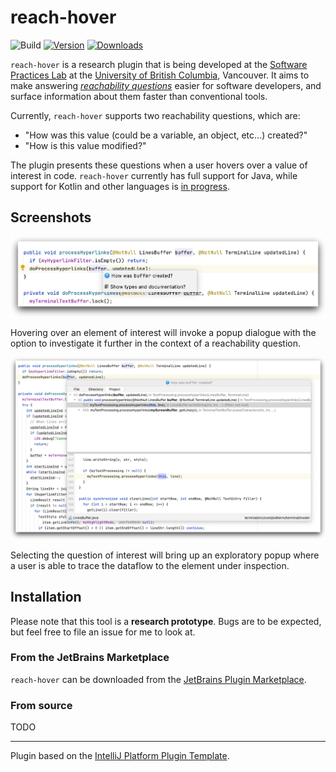 # reach-hover

![Build](https://github.com/jyoo980/reach-hover/workflows/Build/badge.svg)
[![Version](https://img.shields.io/jetbrains/plugin/v/18950-reach-hover.svg)](https://plugins.jetbrains.com/plugin/18950-reach-hover)
[![Downloads](https://img.shields.io/jetbrains/plugin/d/18950-reach-hover.svg)](https://plugins.jetbrains.com/plugin/18950-reach-hover)

<!-- Plugin description -->

`reach-hover` is a research plugin that is being developed at the [Software Practices Lab](https://spl.cs.ubc.ca) at
the [University of British Columbia](https://www.ubc.ca), Vancouver. It aims to make answering 
*[reachability questions](https://cs.gmu.edu/~tlatoza/papers/icse2010.pdf)* easier for software developers, and surface
information about them faster than conventional tools.

Currently, `reach-hover` supports two reachability questions, which are:

  * "How was this value (could be a variable, an object, etc...) created?"
  * "How is this value modified?"

The plugin presents these questions when a user hovers over a value of interest in code. `reach-hover` currently has
full support for Java, while support for Kotlin and other languages is 
[in progress](https://github.com/jyoo980/reach-hover/pull/30).

<!-- Plugin description end -->

## Screenshots

<p>
<img src = "./assets/hover.png">
</p>
<p>
Hovering over an element of interest will invoke a popup dialogue with the option to investigate it further in the 
context of a reachability question.
</p>

<p>
<img src = "./assets/popup.png">
</p>
<p>
Selecting the question of interest will bring up an exploratory popup where a user is able to trace the dataflow to
the element under inspection.
</p>

## Installation

Please note that this tool is a **research prototype**. Bugs are to be expected,
but feel free to file an issue for me to look at.

### From the JetBrains Marketplace

`reach-hover` can be downloaded from the [JetBrains Plugin Marketplace](https://plugins.jetbrains.com/plugin/18950-reach-hover).

### From source

TODO

---
Plugin based on the [IntelliJ Platform Plugin Template][template].

[template]: https://github.com/JetBrains/intellij-platform-plugin-template

